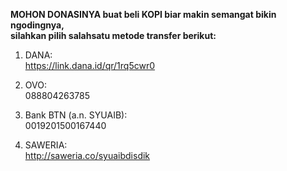 <b>MOHON DONASINYA buat beli KOPI biar makin semangat bikin ngodingnya,<br> 
silahkan pilih salahsatu metode transfer berikut:</b>

1. DANA:<br>
https://link.dana.id/qr/1rq5cwr0

3. OVO:<br>
088804263785

4. Bank BTN (a.n. SYUAIB):<br>
0019201500167440

2. SAWERIA:<br>
http://saweria.co/syuaibdisdik

